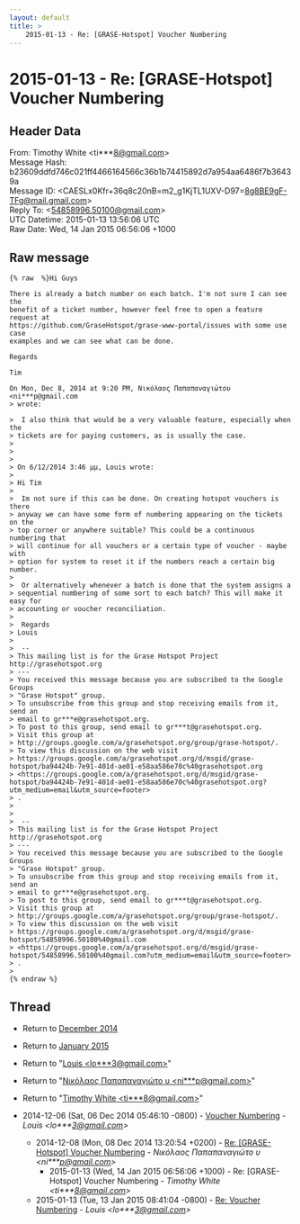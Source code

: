 ```yaml
---
layout: default
title: >
    2015-01-13 - Re: [GRASE-Hotspot] Voucher Numbering
---
```


# 2015-01-13 - Re: [GRASE-Hotspot] Voucher Numbering

## Header Data

From: Timothy White \<ti***8@gmail.com\><br>
Message Hash: b23609ddfd746c021ff4466164566c36b1b74415892d7a954aa6486f7b36439a<br>
Message ID: \<CAESLx0Kfr+36q8c20nB=m2_g1KjTL1UXV-D97=8g8BE9gF-TFg@mail.gmail.com\><br>
Reply To: \<54858996.50100@gmail.com\><br>
UTC Datetime: 2015-01-13 13:56:06 UTC<br>
Raw Date: Wed, 14 Jan 2015 06:56:06 +1000<br>

## Raw message

```
{% raw  %}Hi Guys

There is already a batch number on each batch. I'm not sure I can see the
benefit of a ticket number, however feel free to open a feature request at
https://github.com/GraseHotspot/grase-www-portal/issues with some use case
examples and we can see what can be done.

Regards

Tim

On Mon, Dec 8, 2014 at 9:20 PM, Νικόλαος Παπαπαναγιώτου <ni***p@gmail.com
> wrote:

>  I also think that would be a very valuable feature, especially when the
> tickets are for paying customers, as is usually the case.
>
>
>
> On 6/12/2014 3:46 μμ, Louis wrote:
>
> Hi Tim
>
>  Im not sure if this can be done. On creating hotspot vouchers is there
> anyway we can have some form of numbering appearing on the tickets on the
> top corner or anywhere suitable? This could be a continuous numbering that
> will continue for all vouchers or a certain type of voucher - maybe with
> option for system to reset it if the numbers reach a certain big number.
>
>  Or alternatively whenever a batch is done that the system assigns a
> sequential numbering of some sort to each batch? This will make it easy for
> accounting or voucher reconciliation.
>
>  Regards
> Louis
>
>  --
> This mailing list is for the Grase Hotspot Project http://grasehotspot.org
> ---
> You received this message because you are subscribed to the Google Groups
> "Grase Hotspot" group.
> To unsubscribe from this group and stop receiving emails from it, send an
> email to gr***e@grasehotspot.org.
> To post to this group, send email to gr***t@grasehotspot.org.
> Visit this group at
> http://groups.google.com/a/grasehotspot.org/group/grase-hotspot/.
> To view this discussion on the web visit
> https://groups.google.com/a/grasehotspot.org/d/msgid/grase-hotspot/ba94424b-7e91-401d-ae01-e58aa586e70c%40grasehotspot.org
> <https://groups.google.com/a/grasehotspot.org/d/msgid/grase-hotspot/ba94424b-7e91-401d-ae01-e58aa586e70c%40grasehotspot.org?utm_medium=email&utm_source=footer>
> .
>
>
>  --
> This mailing list is for the Grase Hotspot Project http://grasehotspot.org
> ---
> You received this message because you are subscribed to the Google Groups
> "Grase Hotspot" group.
> To unsubscribe from this group and stop receiving emails from it, send an
> email to gr***e@grasehotspot.org.
> To post to this group, send email to gr***t@grasehotspot.org.
> Visit this group at
> http://groups.google.com/a/grasehotspot.org/group/grase-hotspot/.
> To view this discussion on the web visit
> https://groups.google.com/a/grasehotspot.org/d/msgid/grase-hotspot/54858996.50100%40gmail.com
> <https://groups.google.com/a/grasehotspot.org/d/msgid/grase-hotspot/54858996.50100%40gmail.com?utm_medium=email&utm_source=footer>
> .
>
{% endraw %}
```

## Thread

+ Return to [December 2014](/archive/2014/12)
+ Return to [January 2015](/archive/2015/01)

+ Return to "[Louis <lo***3<span>@</span>gmail.com>](/authors/lo___3_at_gmail_com)"
+ Return to "[Νικόλαος Παπαπαναγιώτο υ <ni***p<span>@</span>gmail.com>](/authors/ni___p_at_gmail_com)"
+ Return to "[Timothy White <ti***8<span>@</span>gmail.com>](/authors/ti___8_at_gmail_com)"

+ 2014-12-06 (Sat, 06 Dec 2014 05:46:10 -0800) - [Voucher Numbering](/archive/2014/12/4cfdc609829ef774d78e234dd81e9b5bb26cf903e5cb5b653f9f4f3155520b12) - _Louis \<lo***3@gmail.com\>_
  + 2014-12-08 (Mon, 08 Dec 2014 13:20:54 +0200) - [Re: [GRASE-Hotspot] Voucher Numbering](/archive/2014/12/f54d3bab2cd6441d30430c43296ea8c1c897b4d77547d497589184c2d04eb3f0) - _Νικόλαος Παπαπαναγιώτο υ \<ni***p@gmail.com\>_
    + 2015-01-13 (Wed, 14 Jan 2015 06:56:06 +1000) - Re: [GRASE-Hotspot] Voucher Numbering - _Timothy White \<ti***8@gmail.com\>_
  + 2015-01-13 (Tue, 13 Jan 2015 08:41:04 -0800) - [Re: Voucher Numbering](/archive/2015/01/027c907aa9ba858a07229d942f515209235da027e445c795afac9b2c851887b1) - _Louis \<lo***3@gmail.com\>_

